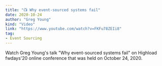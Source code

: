 ```yaml
---
title: "📺 Why event-sourced systems fail"
date: 2020-10-24
author: "Greg Young"
kind: "Video"
link: "https://www.youtube.com/watch?v=FKFu78ZEIi8"
tag:
- Event Sourcing
---
```


Watch Greg Young's talk "Why event-sourced systems fail" on Highload fwdays'20 online conference that was held on October 24, 2020.

<!-- more -->

<YouTube id="FKFu78ZEIi8"></YouTube>
